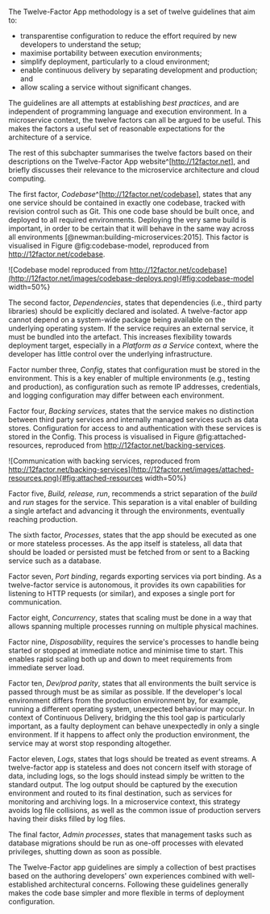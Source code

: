The Twelve-Factor App methodology is a set of twelve guidelines that aim to:

- transparentise configuration to reduce the effort required by new developers to understand the setup;
- maximise portability between execution environments;
- simplify deployment, particularly to a cloud environment;
- enable continuous delivery by separating development and production; and
- allow scaling a service without significant changes.

The guidelines are all attempts at establishing _best practices_, and are independent of programming language and execution environment. In a microservice context, the twelve factors can all be argued to be useful. This makes the factors a useful set of reasonable expectations for the architecture of a service.

The rest of this subchapter summarises the twelve factors based on their descriptions on the Twelve-Factor App website^[http://12factor.net], and briefly discusses their relevance to the microservice architecture and cloud computing.

The first factor, _Codebase_^[http://12factor.net/codebase], states that any one service should be contained in exactly one codebase, tracked with revision control such as Git. This one code base should be built once, and deployed to all required environments. Deploying the very same build is important, in order to be certain that it will behave in the same way across all environments [@newman:building-microservices:2015]. This factor is visualised in Figure @fig:codebase-model, reproduced from http://12factor.net/codebase.

![Codebase model reproduced from http://12factor.net/codebase](http://12factor.net/images/codebase-deploys.png){#fig:codebase-model width=50%}

The second factor, _Dependencies_, states that dependencies (i.e., third party libraries) should be explicitly declared and isolated. A twelve-factor app cannot depend on a system-wide package being available on the underlying operating system. If the service requires an external service, it must be bundled into the artefact. This increases flexibility towards deployment target, especially in a _Platform as a Service_ context, where the developer has little control over the underlying infrastructure.

Factor number three, _Config_, states that configuration must be stored in the environment. This is a key enabler of multiple environments (e.g., testing and production), as configuration such as remote IP addresses, credentials, and logging configuration may differ between each environment.

Factor four, _Backing services_, states that the service makes no distinction between third party services and internally managed services such as data stores. Configuration for access to and authentication with these services is stored in the Config. This process is visualised in Figure @fig:attached-resources, reproduced from http://12factor.net/backing-services.

![Communication with backing services, reproduced from http://12factor.net/backing-services](http://12factor.net/images/attached-resources.png){#fig:attached-resources width=50%}

Factor five, _Build, release, run_, recommends a strict separation of the _build_ and _run_ stages for the service. This separation is a vital enabler of building a single artefact and advancing it through the environments, eventually reaching production.

The sixth factor, _Processes_, states that the app should be executed as one or more stateless processes. As the app itself is stateless, all data that should be loaded or persisted must be fetched from or sent to a Backing service such as a database.

Factor seven, _Port binding_, regards exporting services via port binding. As a twelve-factor service is autonomous, it provides its own capabilities for listening to HTTP requests (or similar), and exposes a single port for communication.

Factor eight, _Concurrency_, states that scaling must be done in a way that allows spanning multiple processes running on multiple physical machines.

Factor nine, _Disposability_, requires the service's processes to handle being started or stopped at immediate notice and minimise time to start. This enables rapid scaling both up and down to meet requirements from immediate server load.

Factor ten, _Dev/prod parity_, states that all environments the built service is passed through must be as similar as possible. If the developer's local environment differs from the production environment by, for example, running a different operating system, unexpected behaviour may occur. In context of Continuous Delivery, bridging the this tool gap is particularly important, as a faulty deployment can behave unexpectedly in only a single environment. If it happens to affect only the production environment, the service may at worst stop responding altogether.

Factor eleven, _Logs_, states that logs should be treated as event streams. A twelve-factor app is stateless and does not concern itself with storage of data, including logs, so the logs should instead simply be written to the standard output. The log output should be captured by the execution environment and routed to its final destination, such as services for monitoring and archiving logs. In a microservice context, this strategy avoids log file collisions, as well as the common issue of production servers having their disks filled by log files.

The final factor, _Admin processes_, states that management tasks such as database migrations should be run as one-off processes with elevated privileges, shutting down as soon as possible.

The Twelve-Factor app guidelines are simply a collection of best practises based on the authoring developers' own experiences combined with well-established architectural concerns. Following these guidelines generally makes the code base simpler and more flexible in terms of deployment configuration.
